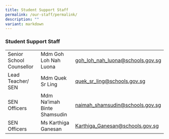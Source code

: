 ```yaml
---
title: Student Support Staff
permalink: /our-staff/permalink/
description: ""
variant: markdown
---
```

### Student Support Staff

|  |  |  |
| --- | --- | --- |
| Senior School Counsellor | Mdm Goh Loh Nah Luona | [goh\_loh\_nah\_luona@schools.gov.sg](mailto:goh_loh_nah_luona@schools.gov.sg) |
| Lead Teacher/ SEN | Mdm Quek Sr Ling | [quek_sr_ling@schools.gov.sg](mailto:quek_sr_ling@schools.gov.sg) |
| SEN Officers | Mdm Na’imah Binte Shamsudin | [naimah\_shamsudin@schools.gov.sg](mailto:naimah_shamsudin@schools.gov.sg) |
| SEN Officers | Ms Karthiga Ganesan | [Karthiga_Ganesan@schools.gov.sg](mailto:Karthiga_Ganesan@schools.gov.sg) |
